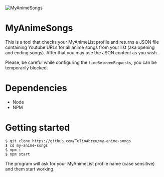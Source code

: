 ![MyAnimeSongs](https://github.com/TulioAbreu/my-anime-songs/workflows/JavaScript%20workflow/badge.svg?branch=master)

# MyAnimeSongs

This is a tool that checks your MyAnimeList profile and returns a JSON file containing Youtube URLs for all anime songs from your list (aka opening and ending songs). After that you may use the JSON content as you wish.

Please, be careful while configuring the `timeBetweenRequests`, you can be temporarily blocked.

# Dependencies

- Node
- NPM

# Getting started

```console
$ git clone https://github.com/TulioAbreu/my-anime-songs
$ cd my-anime-songs
$ npm i
$ npm start
```

The program will ask for your MyAnimeList profile name (case sensitive) and them start working.